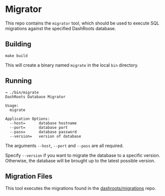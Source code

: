 # Migrator
This repo contains the `migrator` tool, which should be used to execute SQL migrations against the specified DashRoots database.

## Building
```
make build
```

This will create a binary named `migrate` in the local `bin` directory.

## Running
```
→ ./bin/migrate
DashRoots Database Migrator

Usage:
  migrate

Application Options:
  --host=      database hostname
  --port=      database port
  --pass=      database password
  --version=   version of database
```

The arguments `--host`, `--port` and `--pass` are all required.

Specify `--version` if you want to migrate the database to a specific version. Otherwise, the database will be brought up to the latest possible version.

## Migration Files
This tool executes the migrations found in the [dashroots/migrations](https://github.com/dashroots/migrations) repo.
